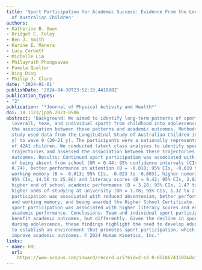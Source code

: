 ```yaml
---
title: 'Sport Participation for Academic Success: Evidence From the Longitudinal Study
  of Australian Children'
authors:
- Katherine B. Owen
- Bridget C. Foley
- Ben J. Smith
- Karine E. Manera
- Lucy Corbett
- Michelle Lim
- Philayrath Phongsavan
- Pamela Qualter
- Ding Ding
- Philip J. Clare
date: '2024-01-01'
publishDate: '2024-04-30T23:52:15.441888Z'
publication_types:
- "2"
publication: '*Journal of Physical Activity and Health*'
doi: 10.1123/jpah.2023-0506
abstract: 'Background: We aimed to identify long-term patterns of sport participation
  (overall, team, and individual sport) from childhood into adolescence, and to examine
  the association between these patterns and academic outcomes. Methods: This cohort
  study used data from the Longitudinal Study of Australian Children in wave 3 (4-5
  y) to wave 9 (20-21 y). The participants were a nationally representative sample
  of 4241 children. We conducted latent class analyses to identify sport participation
  trajectories and assessed the association between these trajectories and academic
  outcomes. Results: Continued sport participation was associated with lower odds
  of being absent from school (OR = 0.44; 95% confidence intervals [CIs], 0.26 to
  0.74), better performance on attention (B = -0.010; 95% CIs, -0.019 to -0.002) and
  working memory (B = -0.013; 95% CIs, -0.023 to -0.003), higher numeracy (B = 20.21;
  95% CIs, 14.56 to 25.86) and literacy scores (B = 9.42; 95% CIs, 2.82 to 16.02),
  higher end of school academic performance (B = 3.28; 95% CIs, 1.47 to 5.09), and
  higher odds of studying at university (OR = 1.78; 95% CIs, 1.32 to 2.40). Team sport
  participation was associated with reduced absenteeism, better performance on attention
  and working memory, and being awarded the Higher School Certificate. Whereas individual
  sport participation was associated with higher literacy scores and end of school
  academic performance. Conclusions: Team and individual sport participation both
  benefit academic outcomes, but differently. Given the decline in sport participation
  during adolescence, these findings highlight the need to develop educational policies
  to establish an environment that promotes sport participation, which in turn could
  improve academic outcomes. © 2024 Human Kinetics, Inc.'
links:
- name: URL
  url: 
    https://www.scopus.com/inward/record.uri?eid=2-s2.0-85186743102&doi=10.1123%2fjpah.2023-0506&partnerID=40&md5=e5cd5dad7cbb2f7915ec75c0bca14e9b
---
```

